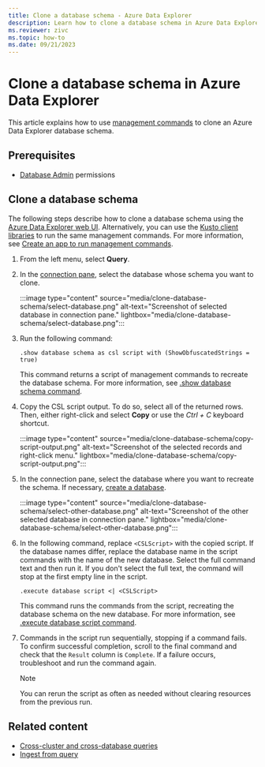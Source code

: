 ```yaml
---
title: Clone a database schema - Azure Data Explorer
description: Learn how to clone a database schema in Azure Data Explorer.
ms.reviewer: zivc
ms.topic: how-to
ms.date: 09/21/2023
---
```


# Clone a database schema in Azure Data Explorer

This article explains how to use [management commands](kusto/management/index.md) to clone an Azure Data Explorer database schema.

## Prerequisites

* [Database Admin](kusto/access-control/role-based-access-control.md) permissions

## Clone a database schema

The following steps describe how to clone a database schema using the [Azure Data Explorer web UI](https://dataexplorer.azure.com/). Alternatively, you can use the [Kusto client libraries](kusto/api/client-libraries.md) to run the same management commands. For more information, see [Create an app to run management commands](kusto/api/get-started/app-management-commands.md).

1. From the left menu, select **Query**.
1. In the [connection pane](web-ui-query-overview.md#view-clusters-and-databases), select the database whose schema you want to clone.

    :::image type="content" source="media/clone-database-schema/select-database.png" alt-text="Screenshot of selected database in connection pane." lightbox="media/clone-database-schema/select-database.png":::
    
1. Run the following command:

    ```kusto
    .show database schema as csl script with (ShowObfuscatedStrings = true)
    ```

    This command returns a script of management commands to recreate the database schema. For more information, see [.show database schema command](kusto/management/show-schema-database.md#show-database-schema-as-csl-script).

1. Copy the CSL script output. To do so, select all of the returned rows. Then, either right-click and select **Copy** or use the *Ctrl + C* keyboard shortcut.

    :::image type="content" source="media/clone-database-schema/copy-script-output.png" alt-text="Screenshot of the selected records and right-click menu." lightbox="media/clone-database-schema/copy-script-output.png":::

1. In the connection pane, select the database where you want to recreate the schema. If necessary, [create a database](create-cluster-and-database.md#create-a-database).

    :::image type="content" source="media/clone-database-schema/select-other-database.png" alt-text="Screenshot of the other selected database in connection pane." lightbox="media/clone-database-schema/select-other-database.png":::

1. In the following command, replace `<CSLScript>` with the copied script. If the database names differ, replace the database name in the script commands with the name of the new database. Select the full command text and then run it. If you don't select the full text, the command will stop at the first empty line in the script.

    ```kusto
    .execute database script <| <CSLScript>
    ```

    This command runs the commands from the script, recreating the database schema on the new database. For more information, see [.execute database script command](kusto/management/execute-database-script.md).

1. Commands in the script run sequentially, stopping if a command fails. To confirm successful completion, scroll to the final command and check that the `Result` column is `Complete`. If a failure occurs, troubleshoot and run the command again.

    > [!NOTE]
    > You can rerun the script as often as needed without clearing resources from the previous run.

## Related content

* [Cross-cluster and cross-database queries](kusto/query/cross-cluster-or-database-queries.md)
* [Ingest from query](kusto/management/data-ingestion/ingest-from-query.md)
